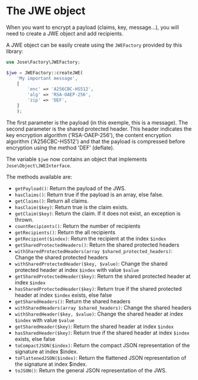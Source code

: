 The JWE object
==============

When you want to encrypt a payload (claims, key, message...), you will need to create a JWE object and add recipients.

A JWE object can be easily create using the `JWEFactory` provided by this library:

```php
use Jose\Factory\JWEFactory;

$jwe = JWEFactory::createJWE(
    'My important message',
    [
        'enc' => 'A256CBC-HS512',
        'alg' => 'RSA-OAEP-256',
        'zip' => 'DEF',
    ]
    );
```

The first parameter is the payload (in this exemple, this is a message).
The second parameter is the shared protected header. This header indicates the key encryption algorithm ('RSA-OAEP-256'), the content encryption algorithm ('A256CBC-HS512') and that the payload is compressed before encryption using the method 'DEF' (deflate).

The variable `$jwe` now contains an object that implements `Jose\Object\JWEInterface`.

The methods available are:

* `getPayload()`: Return the payload of the JWS.
* `hasClaims()`: Return true if the payload is an array, else false.
* `getClaims()`: Return all claims.
* `hasClaim($key)`: Return true is the claim exists.
* `getClaim($key)`: Return the claim. If it does not exist, an exception is thrown.
* `countRecipients()`: Return the number of recipients
* `getRecipients()`: Return the all recipients
* `getRecipient($index)`: Return the recipient at the index `$index`
* `getSharedProtectedHeaders()`: Return the shared protected headers
* `withSharedProtectedHeaders(array $shared_protected_headers)`: Change the shared protected headers
* `withSharedProtectedHeader($key, $value)`: Change the shared protected header at index `$index` with value `$value`
* `getSharedProtectedHeader($key)`: Return the shared protected header at index `$index`
* `hasSharedProtectedHeader($key)`: Return true if the shared protected header at index `$index` exists, else false
* `getSharedHeaders()`: Return the shared headers
* `withSharedHeaders(array $shared_headers)`: Change the shared headers
* `withSharedHeader($key, $value)`: Change the shared header at index `$index` with value `$value`
* `getSharedHeader($key)`: Return the shared header at index `$index`
* `hasSharedHeader($key)`: Return true if the shared header at index `$index` exists, else false
* `toCompactJSON($index)`: Return the compact JSON representation of the signature at index $index.
* `toFlattenedJSON($index)`: Return the flattened JSON representation of the signature at index $index.
* `toJSON()`: Return the general JSON representation of the JWS.

